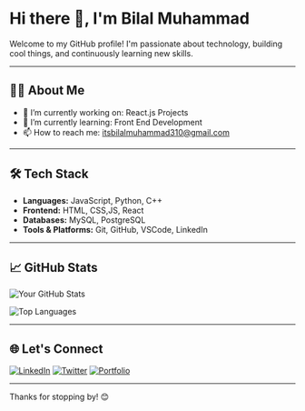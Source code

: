 # Hi there 👋, I'm Bilal Muhammad

Welcome to my GitHub profile! I'm passionate about technology, building cool things, and continuously learning new skills.

---

## 👨‍💻 About Me

- 🔭 I’m currently working on: React.js Projects
- 🌱 I’m currently learning: Front End Development
- 📫 How to reach me: itsbilalmuhammad310@gmail.com

---

## 🛠️ Tech Stack

- **Languages:**  JavaScript, Python, C++
- **Frontend:**   HTML, CSS,JS, React
- **Databases:**  MySQL, PostgreSQL
- **Tools & Platforms:** Git, GitHub, VSCode, LinkedIn

---

## 📈 GitHub Stats

![Your GitHub Stats](https://github-readme-stats.vercel.app/api?username=yourusername&show_icons=true&theme=github_dark)

![Top Languages](https://github-readme-stats.vercel.app/api/top-langs/?username=yourusername&layout=compact&theme=github_dark)

---

## 🌐 Let's Connect

[![LinkedIn](https://img.shields.io/badge/-LinkedIn-blue?style=flat-square&logo=linkedin&logoColor=white)](https://www.linkedin.com/in/yourprofile)
[![Twitter](https://img.shields.io/badge/-Twitter-blue?style=flat-square&logo=twitter&logoColor=white)](https://twitter.com/yourprofile)
[![Portfolio](https://img.shields.io/badge/-Portfolio-black?style=flat-square&logo=web&logoColor=white)](https://yourportfolio.com)

---

Thanks for stopping by! 😊
